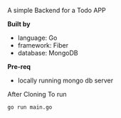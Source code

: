 A simple Backend for a Todo APP

**Built by**
- language: Go
- framework: Fiber
- database: MongoDB

**Pre-req** 
- locally running mongo db server

After Cloning To run

```sh
go run main.go
```